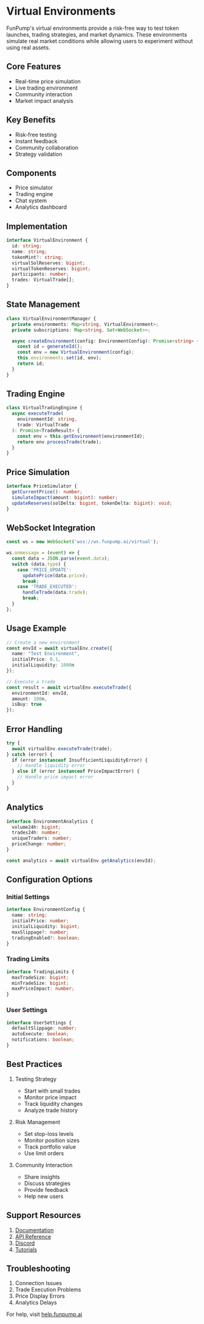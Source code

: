 # Virtual Environments

FunPump's virtual environments provide a risk-free way to test token launches, trading strategies, and market dynamics. These environments simulate real market conditions while allowing users to experiment without using real assets.

## Core Features

- Real-time price simulation
- Live trading environment
- Community interaction
- Market impact analysis

## Key Benefits

- Risk-free testing
- Instant feedback
- Community collaboration
- Strategy validation

## Components

- Price simulator
- Trading engine
- Chat system
- Analytics dashboard

## Implementation

```typescript
interface VirtualEnvironment {
  id: string;
  name: string;
  tokenMint?: string;
  virtualSolReserves: bigint;
  virtualTokenReserves: bigint;
  participants: number;
  trades: VirtualTrade[];
}
```

## State Management

```typescript
class VirtualEnvironmentManager {
  private environments: Map<string, VirtualEnvironment>;
  private subscriptions: Map<string, Set<WebSocket>>;

  async createEnvironment(config: EnvironmentConfig): Promise<string> {
    const id = generateId();
    const env = new VirtualEnvironment(config);
    this.environments.set(id, env);
    return id;
  }
}
```

## Trading Engine

```typescript
class VirtualTradingEngine {
  async executeTrade(
    environmentId: string,
    trade: VirtualTrade
  ): Promise<TradeResult> {
    const env = this.getEnvironment(environmentId);
    return env.processTrade(trade);
  }
}
```

## Price Simulation

```typescript
interface PriceSimulator {
  getCurrentPrice(): number;
  simulateImpact(amount: bigint): number;
  updateReserves(solDelta: bigint, tokenDelta: bigint): void;
}
```

## WebSocket Integration

```typescript
const ws = new WebSocket('wss://ws.funpump.ai/virtual');

ws.onmessage = (event) => {
  const data = JSON.parse(event.data);
  switch (data.type) {
    case 'PRICE_UPDATE':
      updatePrice(data.price);
      break;
    case 'TRADE_EXECUTED':
      handleTrade(data.trade);
      break;
  }
};
```

## Usage Example

```typescript
// Create a new environment
const envId = await virtualEnv.create({
  name: "Test Environment",
  initialPrice: 0.1,
  initialLiquidity: 1000n
});

// Execute a trade
const result = await virtualEnv.executeTrade({
  environmentId: envId,
  amount: 100n,
  isBuy: true
});
```

## Error Handling

```typescript
try {
  await virtualEnv.executeTrade(trade);
} catch (error) {
  if (error instanceof InsufficientLiquidityError) {
    // Handle liquidity error
  } else if (error instanceof PriceImpactError) {
    // Handle price impact error
  }
}
```

## Analytics

```typescript
interface EnvironmentAnalytics {
  volume24h: bigint;
  trades24h: number;
  uniqueTraders: number;
  priceChange: number;
}

const analytics = await virtualEnv.getAnalytics(envId);
```

## Configuration Options

### Initial Settings

```typescript
interface EnvironmentConfig {
  name: string;
  initialPrice: number;
  initialLiquidity: bigint;
  maxSlippage?: number;
  tradingEnabled?: boolean;
}
```

### Trading Limits

```typescript
interface TradingLimits {
  maxTradeSize: bigint;
  minTradeSize: bigint;
  maxPriceImpact: number;
}
```

### User Settings

```typescript
interface UserSettings {
  defaultSlippage: number;
  autoExecute: boolean;
  notifications: boolean;
}
```

## Best Practices

1. Testing Strategy
   - Start with small trades
   - Monitor price impact
   - Track liquidity changes
   - Analyze trade history

2. Risk Management
   - Set stop-loss levels
   - Monitor position sizes
   - Track portfolio value
   - Use limit orders

3. Community Interaction
   - Share insights
   - Discuss strategies
   - Provide feedback
   - Help new users

## Support Resources

1. [Documentation](https://docs.funpump.ai/virtual)
2. [API Reference](https://api.funpump.ai/virtual)
3. [Discord](https://discord.funpump.ai)
4. [Tutorials](https://learn.funpump.ai/virtual)

## Troubleshooting

1. Connection Issues
2. Trade Execution Problems
3. Price Display Errors
4. Analytics Delays

For help, visit [help.funpump.ai](https://help.funpump.ai)
